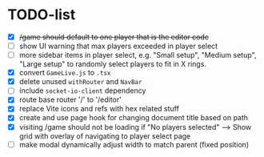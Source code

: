 # TODO-list

- [x] ~~/game should default to one player that is the editor code~~
- [ ] show UI warning that max players exceeded in player select
- [ ] more sidebar items in player select, e.g. "Small setup", "Medium setup", "Large setup" to randomly select players to fit in X rings.
- [x] convert `GameLive.js` to `.tsx`
- [x] delete unused `withRouter` and `NavBar`
- [ ] include `socket-io-client` dependency
- [x] route base router '/' to '/editor'
- [x] replace Vite icons and refs with hex related stuff
- [x] create and use page hook for changing document title based on path
- [x] visiting /game should not be loading if "No players selected" --> Show grid with overlay of navigating to player select page
- [ ] make modal dynamically adjust width to match parent (fixed position)
